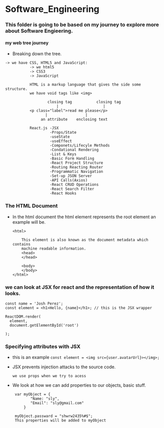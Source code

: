 # Software_Engineering

### This folder is going to be based on my journey to explore more about Software Engieering.

#### my web tree journey
  * Breaking down the tree.
   ```
   -> we have CSS, HTML5 and JavaScript:
              -> we html5
              -> CSS3
              -> JavaScript

              HTML is a markup language that gives the side some structure.
              we have void tags like <img>

                      closing tag           closing tag
                          |                    |
              <p class="label">read me please</p>
                     |                 |
                   an attribute    enclosing text

              React.js -JSX
                       -Props/State
                       -useState
                       -useEffect
                       -Componets/Lifecyle Methods
                       -Condational Rendering
                       -List & Keys
                       -Basic Form Handling
                       -React Project Structure
                       -Routing Reacting Router
                       -Programmatic Navigation
                       -Set-up JSON Server
                       -API Calls(Axios)
                       -React CRUD Operations
                       -React Search Filter
                       -React Hooks
   ``` 
### The HTML Document
- In the html document the html element represents the root element an example will be.
    ~~~
    <html>
        
        This element is also known as the document metadata which contains
        machine readable information.
        <head>
        </head>

        <body>
        </body>
    </html>
    ~~~
### we can look at JSX for react and the representation of how it looks.
   ```
   const name = 'Josh Perez';
   const element = <h1>Hello, {name}</h1>; // this is the JSX wrapper 
   
   ReactDOM.render(
     element,
     document.getElementById('root')
     
  );
   ```
### Specifying attributes with JSX
  * this is an example ```const element = <img src={user.avatarUrl}></img>;```
  * JSX prevents injection attacks to the source code. 

    ```
    we use props when we try to acess
    ```
  * We look at how we can add properties to our objects, basic stuff.
    ```
     var myObject = {
            "Name: "sly",
            "Email": "sly@gmail.com"
         }

     myObject.passward = "shwrw2435%#$";
     This properties will be added to myObject
    ```
